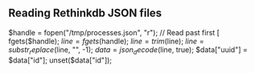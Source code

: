 ## Reading Rethinkdb JSON files
$handle = fopen("/tmp/processes.json", "r");
// Read past first [
fgets($handle);
$line = fgets($handle);
$line = trim($line);
$line = substr_replace($line, "", -1);
$data = json_decode($line, true);
$data["uuid"] = $data["id"];
unset($data["id"]);
